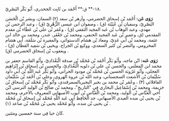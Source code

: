 ١٨-** ق:** أَحْمَد بن ثَابِت الجحدري، أَبُو بَكْر البَصْرِيّ.

**رَوَى عَن:** أَحْمَد بْن إسحاق الحضرمي، وأزهر بْن سعد (٢) السمان، وبشر بْن الْحَسَن البَصْرِيّ، وسفيان بْن عُيَيْنَة (ق) ، وصفوان ابن عيسى الزُّهْرِيّ (ق) ، وعبد الرحمن بْن مهدي، وعبد الوهاب بْن عَبد المجيد الثقفي (ق) ، وعُمَر بْن علي بْن عَطَاء بْن مقدم المقدمي (ق، وعمير بْن عَبد المجيد الحنفي، ومحمد بْن جَعْفَر، غندر، ومحمد بن خالد ابن عثمة، ومحمد بْن أَبي عَدِيّ، ومعاذ بْن هشام الدستوائي، والمغيرة بْن سَلَمَة، أَبِي هشام المخزومي، والنضر بْن كثير السعدي، ووكيع بْن الجراح، ويحيى بْن سَعِيد القطان (ق) ، ويعقوب بْن إسحاق الحضرمي (ق) .

**رَوَى عَنه:** ابْن ماجه، وأَبُو بَكْر أَحْمَد بْن مُحَمَّد بْن صدقة الْبَغْدَادِيّ، وأَبُو القاسم جعفر بن محمد ابن المغلس، والحسن بْن علي بْن دلويه الْبَغْدَادِيّ، والحسين بْن إسحاق بْن إِبْرَاهِيم العجلي، وأَبُو عَرُوبَة الحسين بْن مُحَمَّد بْن مودود الحراني، وأَبُو بَكْر عَبد اللَّهِ بْن أَبي داود سُلَيْمان بْن الأشعث السجستاني، وعبد الله بْن عروة الهروي، وعلي بْن أَحْمَد بْن سُلَيْمان القافلائي (٣) ، وعُمَر بْن محمد بن بجير البجيريالسمرقندي، وأَبُو بَكْر مُحَمَّد بْن إسحاق بْن خزيمة، ومحمد بْن إِسْمَاعِيل البخاري فِي "التاريخ"، ومحمد بْن صَالِح بْن الوليد النرسي ابْن أخي الْعَبَّاس بْن الوليد، ومحمد بْن الْعَبَّاس بْن أيوب الأصبهاني المعروف بالأخرم، ومحمد بْن يحيى بْن منده العبدي الأصبهاني، جد الْحَافِظ أَبِي عَبد اللَّهِ مُحَمَّد بْن إسحاق بْن مُحَمَّد بْن يحيى بْن منده، وأَبُو مُحَمَّد يحيى بْن مُحَمَّد بْن صاعد (١) .

كَانَ حيا فِي سنة خمسين ومئتين.